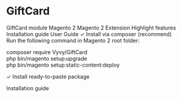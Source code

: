 # GiftCard
GiftCard  module 
Magento 2
Magento 2 Extension
Highlight features
Installation guide
User Guide
✓ Install via composer (recommend)<br>
Run the following command in Magento 2 root folder:<br>

composer require Vyvy/GiftCard<br>
php bin/magento setup:upgrade<br>
php bin/magento setup:static-content:deploy<br>

✓ Install ready-to-paste package

Installation guide
